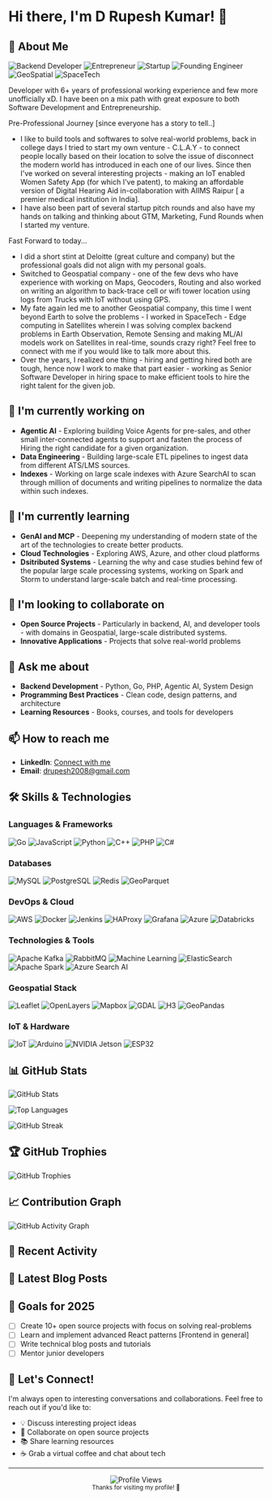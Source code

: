 # Hi there, I'm D Rupesh Kumar! 👋

<!-- GitHub Profile README -->
<!-- This is a ✨ special ✨ repository because its `README.md` appears on your GitHub profile -->

## 🚀 About Me

![Backend Developer](https://img.shields.io/badge/-Backend%20Developer-339933?style=flat-square&logo=server&logoColor=white)
![Entrepreneur](https://img.shields.io/badge/-Entrepreneur-FFD700?style=flat-square&logo=lightbulb&logoColor=black)
![Startup](https://img.shields.io/badge/-Startup-FF4B4B?style=flat-square&logo=rocket&logoColor=white)
![Founding Engineer](https://img.shields.io/badge/-Founding%20Engineer-2F80ED?style=flat-square&logo=engineer&logoColor=white)
![GeoSpatial](https://img.shields.io/badge/-GeoSpatial-4285F4?style=flat-square&logo=google-maps&logoColor=white)
![SpaceTech](https://img.shields.io/badge/-SpaceTech-000000?style=flat-square&logo=spacex&logoColor=white)

Developer with 6+ years of professional working experience and few more unofficially xD. I have been on a mix path with great exposure to both Software Development and Entrepreneurship.

Pre-Professional Journey [since everyone has a story to tell..]
- I like to build tools and softwares to solve real-world problems, back in college days I tried to start my own venture - C.L.A.Y - to connect people locally based on their location to solve the issue of disconnect the modern world has introduced in each one of our lives.
Since then I've worked on several interesting projects - making an IoT enabled Women Safety App (for which I've patent), to making an affordable version of Digital Hearing Aid in-collaboration with AIIMS Raipur [ a premier medical institution in India].
- I have also been part of several startup pitch rounds and also have my hands on talking and thinking about GTM, Marketing, Fund Rounds when I started my venture.

Fast Forward to today...
- I did a short stint at Deloitte (great culture and company) but the professional goals did not align with my personal goals.
- Switched to Geospatial company - one of the few devs who have experience with working on Maps, Geocoders, Routing and also worked on writing an algorithm to back-trace cell or wifi tower location using logs from Trucks with IoT without using GPS.
- My fate again led me to another Geospatial company, this time I went beyond Earth to solve the problems - I worked in SpaceTech - Edge computing in Satellites wherein I was solving complex backend problems in Earth Observation, Remote Sensing and making ML/AI models work on Satellites in real-time, sounds crazy right? Feel free to connect with me if you would like to talk more about this.
- Over the years, I realized one thing - hiring and getting hired both are tough, hence now I work to make that part easier - working as Senior Software Developer in hiring space to make efficient tools to hire the right talent for the given job.

## 🔭 I'm currently working on

- **Agentic AI** - Exploring building Voice Agents for pre-sales, and other small inter-connected agents to support and fasten the process of Hiring the right candidate for a given organization.
- **Data Engineering** - Building large-scale ETL pipelines to ingest data from different ATS/LMS sources.
- **Indexes** - Working on large scale indexes with Azure SearchAI to scan through million of documents and writing pipelines to normalize the data within such indexes.

## 🌱 I'm currently learning

- **GenAI and MCP** - Deepening my understanding of modern state of the art of the technologies to create better products.
- **Cloud Technologies** - Exploring AWS, Azure, and other cloud platforms
- **Dsitributed Systems** - Learning the why and case studies behind few of the popular large scale processing systems, working on Spark and Storm to understand large-scale batch and real-time processing.

## 🤝 I'm looking to collaborate on

- **Open Source Projects** - Particularly in backend, AI, and developer tools - with domains in Geospatial, large-scale distributed systems.
- **Innovative Applications** - Projects that solve real-world problems

## 💬 Ask me about

- **Backend Development** - Python, Go, PHP, Agentic AI, System Design
- **Programming Best Practices** - Clean code, design patterns, and architecture
- **Learning Resources** - Books, courses, and tools for developers

## 📫 How to reach me

- **LinkedIn**: [Connect with me](https://linkedin.com/in/drupesh2008)
- **Email**: drupesh2008@gmail.com

## 🛠️ Skills & Technologies

### Languages & Frameworks
![Go](https://img.shields.io/badge/-Go-00ADD8?style=flat-square&logo=go&logoColor=white)
![JavaScript](https://img.shields.io/badge/-JavaScript-F7DF1E?style=flat-square&logo=javascript&logoColor=black)
![Python](https://img.shields.io/badge/-Python-3776AB?style=flat-square&logo=python&logoColor=white)
![C++](https://img.shields.io/badge/-C++-00599C?style=flat-square&logo=c%2B%2B&logoColor=white)
![PHP](https://img.shields.io/badge/-PHP-777BB4?style=flat-square&logo=php&logoColor=white)
![C#](https://img.shields.io/badge/-C%23-239120?style=flat-square&logo=c-sharp&logoColor=white)

### Databases
![MySQL](https://img.shields.io/badge/-MySQL-4479A1?style=flat-square&logo=mysql&logoColor=white)
![PostgreSQL](https://img.shields.io/badge/-PostgreSQL-336791?style=flat-square&logo=postgresql&logoColor=white)
![Redis](https://img.shields.io/badge/-Redis-DC382D?style=flat-square&logo=redis&logoColor=white)
![GeoParquet](https://img.shields.io/badge/-GeoParquet-4B32C3?style=flat-square&logo=apache-parquet&logoColor=white)

### DevOps & Cloud
![AWS](https://img.shields.io/badge/-AWS-232F3E?style=flat-square&logo=amazon-aws&logoColor=white)
![Docker](https://img.shields.io/badge/-Docker-2496ED?style=flat-square&logo=docker&logoColor=white)
![Jenkins](https://img.shields.io/badge/-Jenkins-D24939?style=flat-square&logo=jenkins&logoColor=white)
![HAProxy](https://img.shields.io/badge/-HAProxy-1A1918?style=flat-square&logo=haproxy&logoColor=white)
![Grafana](https://img.shields.io/badge/-Grafana-F46800?style=flat-square&logo=grafana&logoColor=white)
![Azure](https://img.shields.io/badge/-Azure-0089D6?style=flat-square&logo=microsoft-azure&logoColor=white)
![Databricks](https://img.shields.io/badge/-Databricks-FF3621?style=flat-square&logo=databricks&logoColor=white)

### Technologies & Tools
![Apache Kafka](https://img.shields.io/badge/-Apache%20Kafka-231F20?style=flat-square&logo=apache-kafka&logoColor=white)
![RabbitMQ](https://img.shields.io/badge/-RabbitMQ-FF6600?style=flat-square&logo=rabbitmq&logoColor=white)
![Machine Learning](https://img.shields.io/badge/-Machine%20Learning-01D277?style=flat-square&logo=python&logoColor=white)
![ElasticSearch](https://img.shields.io/badge/-ElasticSearch-005571?style=flat-square&logo=elasticsearch&logoColor=white)
![Apache Spark](https://img.shields.io/badge/-Apache%20Spark-E25A1C?style=flat-square&logo=apache-spark&logoColor=white)
![Azure Search AI](https://img.shields.io/badge/-Azure%20Search%20AI-0089D6?style=flat-square&logo=microsoft-azure&logoColor=white)

### Geospatial Stack
![Leaflet](https://img.shields.io/badge/-Leaflet-199900?style=flat-square&logo=leaflet&logoColor=white)
![OpenLayers](https://img.shields.io/badge/-OpenLayers-1F6B75?style=flat-square&logo=openlayers&logoColor=white)
![Mapbox](https://img.shields.io/badge/-Mapbox-000000?style=flat-square&logo=mapbox&logoColor=white)
![GDAL](https://img.shields.io/badge/-GDAL-5CAE58?style=flat-square&logo=gdal&logoColor=white)
![H3](https://img.shields.io/badge/-H3-2C3E50?style=flat-square&logo=uber&logoColor=white)
![GeoPandas](https://img.shields.io/badge/-GeoPandas-306998?style=flat-square&logo=pandas&logoColor=white)

### IoT & Hardware
![IoT](https://img.shields.io/badge/-IoT-00979D?style=flat-square&logo=internetofthings&logoColor=white)
![Arduino](https://img.shields.io/badge/-Arduino-00979D?style=flat-square&logo=arduino&logoColor=white)
![NVIDIA Jetson](https://img.shields.io/badge/-NVIDIA%20Jetson-76B900?style=flat-square&logo=nvidia&logoColor=white)
![ESP32](https://img.shields.io/badge/-ESP32-E7352C?style=flat-square&logo=espressif&logoColor=white)

## 📊 GitHub Stats

<!-- GitHub Metrics Integration -->
<!-- This will be automatically generated by GitHub Actions -->
<!-- You can customize the metrics by editing the workflow file -->

![GitHub Stats](https://github-readme-stats.vercel.app/api?username=drupesh2008&show_icons=true&theme=radical)

![Top Languages](https://github-readme-stats.vercel.app/api/top-langs/?username=drupesh2008&layout=compact&theme=radical)

![GitHub Streak](https://github-readme-streak-stats.herokuapp.com/?user=drupesh2008&theme=radical)

## 🏆 GitHub Trophies

![GitHub Trophies](https://github-profile-trophy.vercel.app/?username=drupesh2008&theme=radical&no-frame=false&no-bg=true&margin-w=4)

## 📈 Contribution Graph

![GitHub Activity Graph](https://activity-graph.herokuapp.com/graph?username=drupesh2008&bg_color=141321&color=ff70c6&line=ff70c6&point=ffffff&area=true&hide_border=true)

## 🌟 Recent Activity

<!--START_SECTION:activity-->
<!-- This section will be automatically updated by GitHub Actions -->
<!--END_SECTION:activity-->

## 📝 Latest Blog Posts

<!--START_SECTION:blog-->
<!-- This section will be automatically updated by GitHub Actions -->
<!--END_SECTION:blog-->

## 🎯 Goals for 2025

- [ ] Create 10+ open source projects with focus on solving real-problems
- [ ] Learn and implement advanced React patterns [Frontend in general]
- [ ] Write technical blog posts and tutorials
- [ ] Mentor junior developers

## 🤝 Let's Connect!

I'm always open to interesting conversations and collaborations. Feel free to reach out if you'd like to:

- 💡 Discuss interesting project ideas
- 🤝 Collaborate on open source projects
- 📚 Share learning resources
- ☕ Grab a virtual coffee and chat about tech

---

<div align="center">
  <img src="https://komarev.com/ghpvc/?username=drupesh2008&style=flat-square&color=blue" alt="Profile Views" />
</div>

<div align="center">
  <sub>Thanks for visiting my profile! 👋</sub>
</div>
